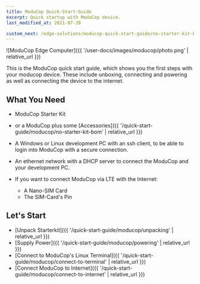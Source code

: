 ```yaml
---
title: ModuCop Quick-Start-Guide
excerpt: Quick startup with ModuCop device.
last_modified_at: 2021-07-20

custom_next: /edge-solutions/moducop-quick-start-guide/no-starter-kit-bom/
---
```


![ModuCop Edge Computer]({{ '/user-docs/images/moducop/photo.png' | relative_url }})

This is the ModuCop quick start guide, which shows you the first steps with your moducop device. These include unboxing, connecting and powering as well as connecting the device to the internet.

## What You Need

* ModuCop Starter Kit
* or a ModuCop plus some [Accessories]({{ '/quick-start-guide/moducop/no-starter-kit-bom' | relative_url }})

* A Windows or Linux development PC with an ssh client, to be able to login into ModuCop with a secure connection.
* An ethernet network with a DHCP server to connect the ModuCop and your development PC.

* If you want to connect ModuCop via LTE with the Internet:
    * A Nano-SIM Card
    * The SIM-Card's Pin

## Let's Start
* [Unpack Starterkit]({{ '/quick-start-guide/moducop/unpacking' | relative_url }})
* [Supply Power]({{ '/quick-start-guide/moducop/powering' | relative_url }})
* [Connect to ModuCop's Linux Terminal]({{ '/quick-start-guide/moducop/connect-to-terminal' | relative_url }})
* [Connect ModuCop to Internet]({{ '/quick-start-guide/moducop/connect-to-internet' | relative_url }})
